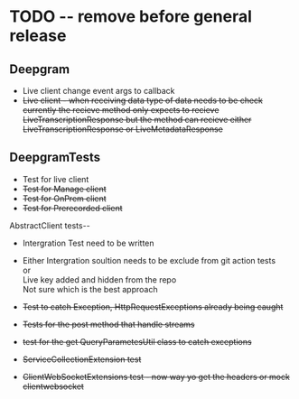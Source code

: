 # TODO -- remove before general release

## Deepgram
- Live client change event args to callback
- <del>Live client - when receiving data type of data needs to be check currently the
    recieve method only expects to recieve LiveTranscriptionResponse but the method 
    can recieve either LiveTranscriptionResponse or LiveMetadataResponse

    

## DeepgramTests
- Test for live client
- <del>Test for Manage client
- <del>Test for OnPrem client
- <del>Test for Prerecorded client

AbstractClient tests--

- Intergration Test need to be written
- Either Intergration soultion needs to be exclude from git action tests   
  or   
  Live key added and hidden from the repo  
  Not sure which is the best approach

- <del>Test to catch Exception, HttpRequestExceptions already being caught
- <del>Tests for the post method that handle streams
- <del>test for the get QueryParametesUtil class to catch exceptions
- <del>ServiceCollectionExtension test
- <del>ClientWebSocketExtensions test - now way yo get the headers or mock clientwebsocket